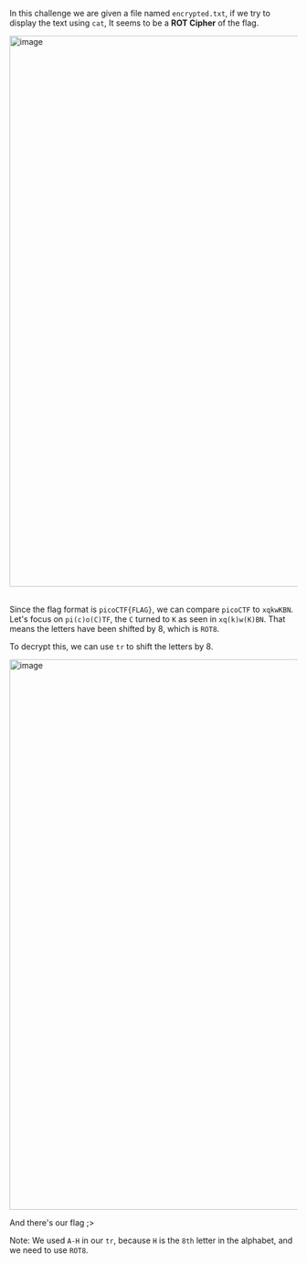 In this challenge we are given a file named `encrypted.txt`, if we try to display the text using `cat`,
It seems to be a **ROT Cipher** of the flag.

<img width="964" alt="image" src="https://github.com/user-attachments/assets/d9d3d815-889c-4f16-9734-fbb7a9132cfd">

<br>
<br>

Since the flag format is `picoCTF{FLAG}`, we can compare `picoCTF` to `xqkwKBN`. Let's focus on `pi(c)o(C)TF`,
the `C` turned to `K` as seen in `xq(k)w(K)BN`. That means the letters have been shifted by 8, which is `ROT8`.

To decrypt this, we can use `tr` to shift the letters by 8.

<img width="963" alt="image" src="https://github.com/user-attachments/assets/c498d8fc-1469-4171-81af-c377cdd9b9ce">

And there's our flag ;>

Note: We used `A-H` in our `tr`, because `H` is the `8th` letter in the alphabet, and we need to use `ROT8`.
